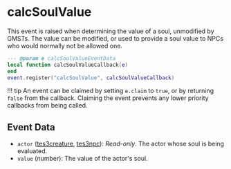 # calcSoulValue

This event is raised when determining the value of a soul, unmodified by GMSTs. The value can be modified, or used to provide a soul value to NPCs who would normally not be allowed one.

```lua
--- @param e calcSoulValueEventData
local function calcSoulValueCallback(e)
end
event.register("calcSoulValue", calcSoulValueCallback)
```

!!! tip
	An event can be claimed by setting `e.claim` to `true`, or by returning `false` from the callback. Claiming the event prevents any lower priority callbacks from being called.

## Event Data

* `actor` ([tes3creature](../../types/tes3creature), [tes3npc](../../types/tes3npc)): *Read-only*. The actor whose soul is being evaluated.
* `value` (number): The value of the actor's soul.

